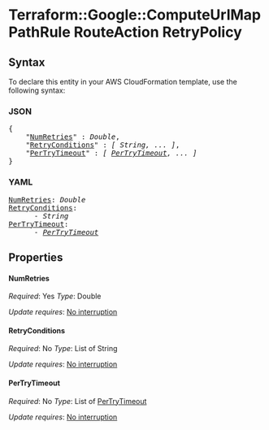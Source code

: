 # Terraform::Google::ComputeUrlMap PathRule RouteAction RetryPolicy

## Syntax

To declare this entity in your AWS CloudFormation template, use the following syntax:

### JSON

<pre>
{
    "<a href="#numretries" title="NumRetries">NumRetries</a>" : <i>Double</i>,
    "<a href="#retryconditions" title="RetryConditions">RetryConditions</a>" : <i>[ String, ... ]</i>,
    "<a href="#pertrytimeout" title="PerTryTimeout">PerTryTimeout</a>" : <i>[ <a href="pathrule-routeaction-retrypolicy-pertrytimeout.md">PerTryTimeout</a>, ... ]</i>
}
</pre>

### YAML

<pre>
<a href="#numretries" title="NumRetries">NumRetries</a>: <i>Double</i>
<a href="#retryconditions" title="RetryConditions">RetryConditions</a>: <i>
      - String</i>
<a href="#pertrytimeout" title="PerTryTimeout">PerTryTimeout</a>: <i>
      - <a href="pathrule-routeaction-retrypolicy-pertrytimeout.md">PerTryTimeout</a></i>
</pre>

## Properties

#### NumRetries

_Required_: Yes
_Type_: Double

_Update requires_: [No interruption](https://docs.aws.amazon.com/AWSCloudFormation/latest/UserGuide/using-cfn-updating-stacks-update-behaviors.html#update-no-interrupt)

#### RetryConditions

_Required_: No
_Type_: List of String

_Update requires_: [No interruption](https://docs.aws.amazon.com/AWSCloudFormation/latest/UserGuide/using-cfn-updating-stacks-update-behaviors.html#update-no-interrupt)

#### PerTryTimeout

_Required_: No
_Type_: List of <a href="pathrule-routeaction-retrypolicy-pertrytimeout.md">PerTryTimeout</a>

_Update requires_: [No interruption](https://docs.aws.amazon.com/AWSCloudFormation/latest/UserGuide/using-cfn-updating-stacks-update-behaviors.html#update-no-interrupt)

